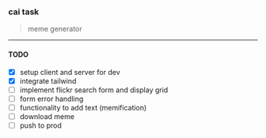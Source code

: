 ### cai task

> meme generator

---

#### TODO

- [x] setup client and server for dev
- [x] integrate tailwind
- [ ] implement flickr search form and display grid
- [ ] form error handling
- [ ] functionality to add text (memification)
- [ ] download meme
- [ ] push to prod
